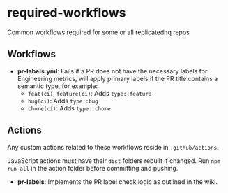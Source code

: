# required-workflows
Common workflows required for some or all replicatedhq repos

## Workflows
* **pr-labels.yml**: Fails if a PR does not have the necessary labels for Engineering metrics, will apply primary labels if the PR title contains a semantic type, for example:
    * `feat(ci)`, `feature(ci)`: Adds `type::feature`
    * `bug(ci)`: Adds `type::bug`
    * `chore(ci)`: Adds `type::chore`

## Actions
Any custom actions related to these workflows reside in `.github/actions`.

JavaScript actions must have their `dist` folders rebuilt if changed. Run `npm run all` in the action folder before committing and pushing.

* **pr-labels**: Implements the PR label check logic as outlined in the wiki.
